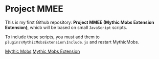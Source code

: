 # Project MMEE
This is my first Github repository: **Project MMEE (Mythic Mobs Extension Extension)**, whicb will be based on small `JavaScript` scripts.

To include these scripts, you must add them to `plugins\MythicMobsExtension\Include.js` and restart MythicMobs.

[Mythic Mobs](http://www.mythicmobs.net/manual/doku.php)
[Mythic Mobs Extension](https://www.spigotmc.org/resources/mythicmobsextension.51884/)

